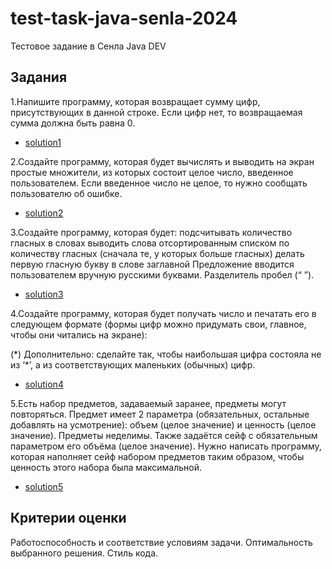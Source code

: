 # test-task-java-senla-2024
Тестовое задание в Сенла Java DEV

## Задания
1.Напишите программу, которая возвращает сумму цифр, присутствующих в данной строке. Если цифр нет, то возвращаемая сумма должна быть равна 0.
- [solution1](TestTaskProject/src/com/ziker0k/tasks/task1)

2.Создайте программу, которая будет вычислять и выводить на экран простые множители, из которых состоит целое число, введенное пользователем. Если введенное число не целое, то нужно сообщать пользователю об ошибке.
- [solution2](TestTaskProject/src/com/ziker0k/tasks/task2)

3.Создайте программу, которая будет:
подсчитывать количество гласных в словах
выводить слова отсортированным списком по количеству гласных (сначала те, у которых больше гласных)
делать первую гласную букву в слове заглавной
Предложение вводится пользователем вручную русскими буквами. Разделитель пробел (“ ”).
- [solution3](TestTaskProject/src/com/ziker0k/tasks/task3)

4.Создайте программу, которая будет получать число и печатать его в следующем формате (формы цифр можно придумать свои, главное, чтобы они читались на экране):

(\*) Дополнительно: сделайте так, чтобы наибольшая цифра состояла не из ‘\*’, а из соответствующих маленьких (обычных) цифр.
- [solution4](TestTaskProject/src/com/ziker0k/tasks/task4)

5.Есть набор предметов, задаваемый заранее, предметы могут повторяться. Предмет имеет 2 параметра (обязательных, остальные добавлять на усмотрение): объем (целое значение) и ценность (целое значение). Предметы неделимы. Также задаётся сейф с обязательным параметром его объёма (целое значение).
Нужно написать программу, которая наполняет сейф набором предметов таким образом, чтобы ценность этого набора была максимальной.
- [solution5](TestTaskProject/src/com/ziker0k/tasks/task5)

## Критерии оценки

Работоспособность и соответствие условиям задачи.
Оптимальность выбранного решения.
Стиль кода.


